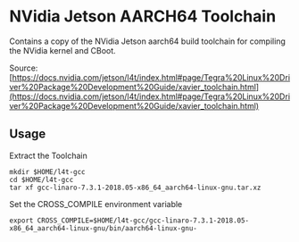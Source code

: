 # NVidia Jetson AARCH64 Toolchain

Contains a copy of the NVidia Jetson aarch64 build toolchain for compiling
the NVidia kernel and CBoot.

Source: [https://docs.nvidia.com/jetson/l4t/index.html#page/Tegra%20Linux%20Driver%20Package%20Development%20Guide/xavier_toolchain.html](https://docs.nvidia.com/jetson/l4t/index.html#page/Tegra%20Linux%20Driver%20Package%20Development%20Guide/xavier_toolchain.html)

## Usage

Extract the Toolchain

```
mkdir $HOME/l4t-gcc
cd $HOME/l4t-gcc
tar xf gcc-linaro-7.3.1-2018.05-x86_64_aarch64-linux-gnu.tar.xz
```

Set the CROSS_COMPILE environment variable

```
export CROSS_COMPILE=$HOME/l4t-gcc/gcc-linaro-7.3.1-2018.05-x86_64_aarch64-linux-gnu/bin/aarch64-linux-gnu-
```
